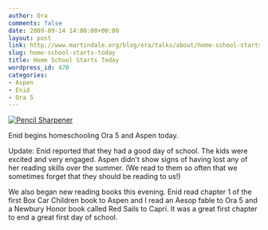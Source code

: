 ```yaml
---
author: Ora
comments: false
date: 2009-09-14 14:00:00+00:00
layout: post
link: http://www.martindale.org/blog/ora/talks/about/home-school-starts-today
slug: home-school-starts-today
title: Home School Starts Today
wordpress_id: 470
categories:
- Aspen
- Enid
- Ora 5
---
```


[![Pencil Sharpener](http://farm4.static.flickr.com/3500/3886361289_a76b57691d.jpg)](http://www.flickr.com/photos/enidmartindale/3886361289/)  
  
Enid begins homeschooling Ora 5 and Aspen today.  
  
Update: Enid reported that they had a good day of school. The kids were excited and very engaged. Aspen didn't show signs of having lost any of her reading skills over the summer. (We read to them so often that we sometimes forget that they should be reading to us!)  
  
We also began new reading books this evening. Enid read chapter 1 of the first Box Car Children book to Aspen and I read an Aesop fable to Ora 5 and a Newbury Honor book called Red Sails to Capri. It was a great first chapter to end a great first day of school.
